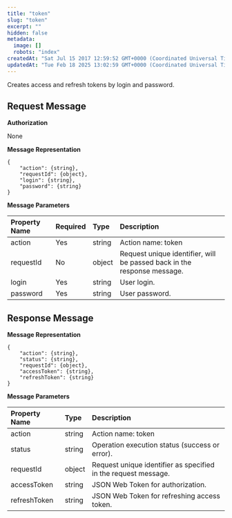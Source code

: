 ```yaml
---
title: "token"
slug: "token"
excerpt: ""
hidden: false
metadata: 
  image: []
  robots: "index"
createdAt: "Sat Jul 15 2017 12:59:52 GMT+0000 (Coordinated Universal Time)"
updatedAt: "Tue Feb 18 2025 13:02:59 GMT+0000 (Coordinated Universal Time)"
---
```

Creates access and refresh tokens by login and password.

## Request Message

**Authorization**

None

**Message Representation**

```text
{
    "action": {string},
    "requestId": {object},
    "login": {string},
    "password": {string}
}
```

**Message Parameters**

| Property Name | Required | Type   | Description                                                             |
| :------------ | :------- | :----- | :---------------------------------------------------------------------- |
| action        | Yes      | string | Action name: token                                                      |
| requestId     | No       | object | Request unique identifier, will be passed back in the response message. |
| login         | Yes      | string | User login.                                                             |
| password      | Yes      | string | User password.                                                          |

## Response Message

**Message Representation**

```text
{
    "action": {string},
    "status": {string},
    "requestId": {object},
    "accessToken": {string},
    "refreshToken": {string}
}
```

**Message Parameters**

| Property Name | Type   | Description                                                    |
| :------------ | :----- | :------------------------------------------------------------- |
| action        | string | Action name: token                                             |
| status        | string | Operation execution status (success or error).                 |
| requestId     | object | Request unique identifier as specified in the request message. |
| accessToken   | string | JSON Web Token for authorization.                              |
| refreshToken  | string | JSON Web Token for refreshing access token.                    |
